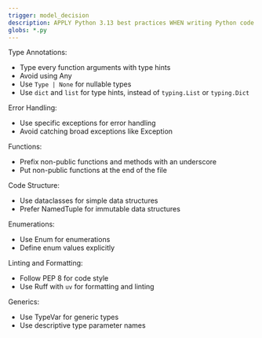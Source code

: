 ```yaml
---
trigger: model_decision
description: APPLY Python 3.13 best practices WHEN writing Python code to ensure type safety, readability, and maintainability.
globs: *.py
---
```


Type Annotations:
- Type every function arguments with type hints
- Avoid using Any
- Use `Type | None` for nullable types
- Use `dict` and `list` for type hints, instead of `typing.List` or `typing.Dict`

Error Handling:
- Use specific exceptions for error handling
- Avoid catching broad exceptions like Exception

Functions:
- Prefix non-public functions and methods with an underscore
- Put non-public functions at the end of the file

Code Structure:
- Use dataclasses for simple data structures
- Prefer NamedTuple for immutable data structures

Enumerations:
- Use Enum for enumerations
- Define enum values explicitly

Linting and Formatting:
- Follow PEP 8 for code style
- Use Ruff with `uv` for formatting and linting

Generics:
- Use TypeVar for generic types
- Use descriptive type parameter names